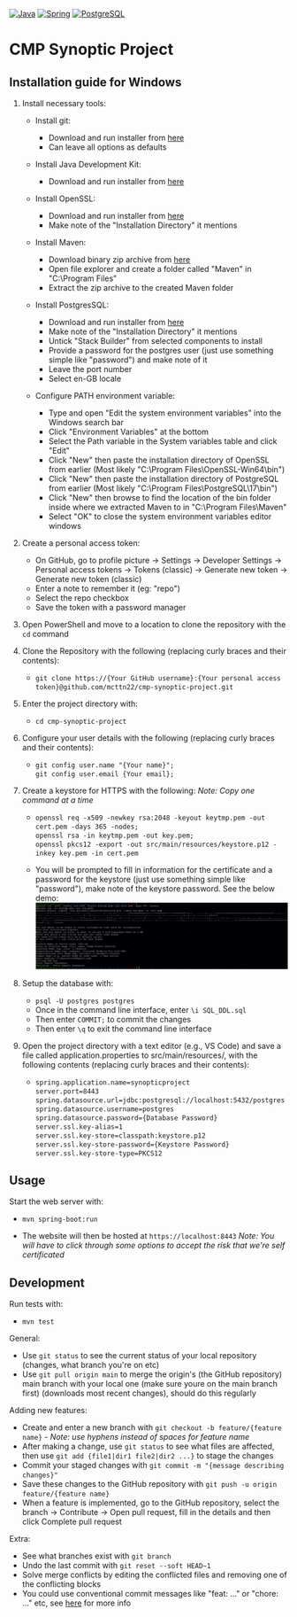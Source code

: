 [![Java](https://img.shields.io/badge/java-%23ED8B00.svg?style=for-the-badge&logo=openjdk&logoColor=white)](https://www.java.com/en/)
[![Spring](https://img.shields.io/badge/spring-%236DB33F.svg?style=for-the-badge&logo=spring&logoColor=white)](https://spring.io/)
[![PostgreSQL](https://img.shields.io/badge/postgres-%23316192.svg?style=for-the-badge&logo=postgresql&logoColor=white)](https://www.postgresql.org/)

# CMP Synoptic Project

## Installation guide for Windows

1. Install necessary tools:
   - Install git:
     - Download and run installer from <a href="https://git-scm.com/downloads/win">here</a>
     - Can leave all options as defaults

   - Install Java Development Kit:
     - Download and run installer from <a href="https://www.oracle.com/uk/java/technologies/downloads/#jdk24-windows">here</a>

   - Install OpenSSL:
     - Download and run installer from <a href="https://slproweb.com/products/Win32OpenSSL.html">here</a>
     - Make note of the "Installation Directory" it mentions

   - Install Maven:
     - Download binary zip archive from <a href="https://maven.apache.org/download.cgi">here</a>
     - Open file explorer and create a folder called "Maven" in "C:\Program Files\"
     - Extract the zip archive to the created Maven folder

   - Install PostgresSQL:
     - Download and run installer from <a href="https://www.enterprisedb.com/downloads/postgres-postgresql-downloads">here</a>
     - Make note of the "Installation Directory" it mentions
     - Untick "Stack Builder" from selected components to install
     - Provide a password for the postgres user (just use something simple like "password") and make note of it
     - Leave the port number
     - Select en-GB locale

    - Configure PATH environment variable:
      - Type and open "Edit the system environment variables" into the Windows search bar
      - Click "Environment Variables" at the bottom
      - Select the Path variable in the System variables table and click "Edit"
      - Click "New" then paste the installation directory of OpenSSL from earlier (Most likely "C:\Program Files\OpenSSL-Win64\bin\")
      - Click "New" then paste the installation directory of PostgreSQL from earlier (Most likely "C:\Program Files\PostgreSQL\17\bin\")
      - Click "New" then browse to find the location of the bin folder inside where we extracted Maven to in "C:\Program Files\Maven\"
      - Select "OK" to close the system environment variables editor windows

2. Create a personal access token:
    - On GitHub, go to profile picture -> Settings -> Developer Settings -> Personal access tokens -> Tokens (classic) -> Generate new token -> Generate new token (classic)
    - Enter a note to remember it (eg: "repo")
    - Select the repo checkbox
    - Save the token with a password manager

3. Open PowerShell and move to a location to clone the repository with the ```cd``` command

4. Clone the Repository with the following (replacing curly braces and their contents):
    - ```
      git clone https://{Your GitHub username}:{Your personal access token}@github.com/mcttn22/cmp-synoptic-project.git
      ```

5. Enter the project directory with:
    - ```
      cd cmp-synoptic-project
      ```

5. Configure your user details with the following (replacing curly braces and their contents):
    - ```
      git config user.name "{Your name}";
      git config user.email {Your email};
      ```

6. Create a keystore for HTTPS with the following: *Note: Copy one command at a time*
   - ```
     openssl req -x509 -newkey rsa:2048 -keyout keytmp.pem -out cert.pem -days 365 -nodes;
     openssl rsa -in keytmp.pem -out key.pem;
     openssl pkcs12 -export -out src/main/resources/keystore.p12 -inkey key.pem -in cert.pem
     ```
   - You will be prompted to fill in information for the certificate and a password for the keystore (just use something simple like "password"), make note of the keystore password. See the below demo:
     ![OpenSSL Demo](https://github.com/mcttn22/cmp-synoptic-project/blob/main/doc/openssl-demo.png?raw=true)

7. Setup the database with:
   - ```psql -U postgres postgres```
   - Once in the command line interface, enter ```\i SQL_DDL.sql```
   - Then enter ```COMMIT;``` to commit the changes
   - Then enter ```\q``` to exit the command line interface

8. Open the project directory with a text editor (e.g., VS Code) and save a file called application.properties to src/main/resources/, with the following contents (replacing curly braces and their contents):
   - ```
     spring.application.name=synopticproject
     server.port=8443
     spring.datasource.url=jdbc:postgresql://localhost:5432/postgres
     spring.datasource.username=postgres
     spring.datasource.password={Database Password}
     server.ssl.key-alias=1
     server.ssl.key-store=classpath:keystore.p12
     server.ssl.key-store-password={Keystore Password}
     server.ssl.key-store-type=PKCS12
     ```

## Usage

Start the web server with:
- ```
  mvn spring-boot:run
  ```
- The website will then be hosted at ```https://localhost:8443```
  *Note: You will have to click through some options to accept the risk that we're self certificated*

## Development

Run tests with:
- ```
  mvn test
  ```

General:
- Use ```git status``` to see the current status of your local repository (changes, what branch you're on etc)
- Use ```git pull origin main``` to merge the origin's (the GitHub repository) main branch with your local one (make sure youre on the main branch first) (downloads most recent changes), should do this regularly

Adding new features:
- Create and enter a new branch with ```git checkout -b feature/{feature name}``` *- Note: use hyphens instead of spaces for feature name*
- After making a change, use ```git status``` to see what files are affected, then use ```git add {file1|dir1 file2|dir2 ...}``` to stage the changes
- Commit your staged changes with ```git commit -m "{message describing changes}"```
- Save these changes to the GitHub repository with ```git push -u origin feature/{feature name}```
- When a feature is implemented, go to the GitHub repository, select the branch -> Contribute -> Open pull request, fill in the details and then click Complete pull request

Extra:
- See what branches exist with ```git branch```
- Undo the last commit with ```git reset --soft HEAD~1```
- Solve merge conflicts by editing the conflicted files and removing one of the conflicting blocks
- You could use conventional commit messages like "feat: ..." or "chore: ..." etc, see [here](https://www.conventionalcommits.org/en/v1.0.0/) for more info

